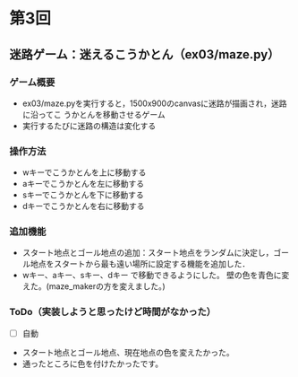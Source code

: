 # 第3回
## 迷路ゲーム：迷えるこうかとん（ex03/maze.py）
### ゲーム概要
- ex03/maze.pyを実行すると，1500x900のcanvasに迷路が描画され，迷路に沿ってこ
うかとんを移動させるゲーム
- 実行するたびに迷路の構造は変化する
### 操作方法
- wキーでこうかとんを上に移動する
- aキーでこうかとんを左に移動する
- sキーでこうかとんを下に移動する
- dキーでこうかとんを右に移動する
### 追加機能
- スタート地点とゴール地点の追加：スタート地点をランダムに決定し，ゴール地点をスタートから最も遠い場所に設定する機能を追加した．
- wキー、aキー、sキー、dキー で移動できるようにした。
  壁の色を青色に変えた。(maze_makerの方を変えました。)
### ToDo（実装しようと思ったけど時間がなかった）
- [ ] 自動
- スタート地点とゴール地点、現在地点の色を変えたかった。
- 通ったところに色を付けたかったです。